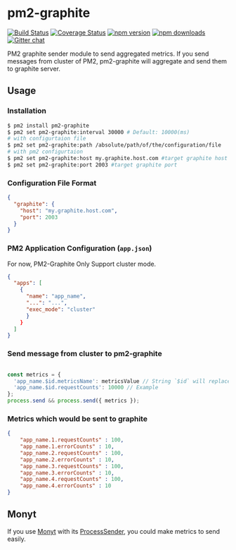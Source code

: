 # pm2-graphite

[![Build Status](https://travis-ci.org/Pitzcarraldo/pm2-graphite.svg)](https://travis-ci.org/Pitzcarraldo/pm2-graphite)
[![Coverage Status](https://coveralls.io/repos/github/Pitzcarraldo/pm2-graphite/badge.svg?branch=master)](https://coveralls.io/github/Pitzcarraldo/pm2-graphite?branch=master)
[![npm version](https://img.shields.io/npm/v/pm2-graphite.svg?style=flat-square)](https://www.npmjs.com/package/pm2-graphite)
[![npm downloads](https://img.shields.io/npm/dm/pm2-graphite.svg?style=flat-square)](https://www.npmjs.com/package/pm2-graphite)
[![Gitter chat](https://badges.gitter.im/gitterHQ/gitter.png)](https://gitter.im/Pitzcarraldo/pm2-graphite)

PM2 graphite sender module to send aggregated metrics.
If you send messages from cluster of PM2, pm2-graphite will aggregate and send them to graphite server.

## Usage

### Installation

```bash
$ pm2 install pm2-graphite
$ pm2 set pm2-graphite:interval 30000 # Default: 10000(ms)
# with configurtaion file
$ pm2 set pm2-graphite:path /absolute/path/of/the/configuration/file
# with pm2 configurtaion
$ pm2 set pm2-graphite:host my.graphite.host.com #target graphite host
$ pm2 set pm2-graphite:port 2003 #target graphite port
```

### Configuration File Format

```json
{
  "graphite": {
    "host": "my.graphite.host.com",
    "port": 2003
  }
}
```

### PM2 Application Configuration (`app.json`)

For now, PM2-Graphite Only Support cluster mode.

```json
{
  "apps": [
    {
      "name": "app_name",
      "...": "...",
      "exec_mode": "cluster"
      }
    }
  ]
}
```

### Send message from cluster to pm2-graphite

```js

const metrics = {
  'app_name.$id.metricsName': metricsValue // String `$id` will replaced to app id of PM2. (Only first appeared string)
  'app_name.$id.requestCounts': 10000 // Example
};
process.send && process.send({ metrics });

```

### Metrics which would be sent to graphite

```json
{
    "app_name.1.requestCounts" : 100,
    "app_name.1.errorCounts" : 10,
    "app_name.2.requestCounts" : 100,
    "app_name.2.errorCounts" : 10,
    "app_name.3.requestCounts" : 100,
    "app_name.3.errorCounts" : 10,
    "app_name.4.requestCounts" : 100,
    "app_name.4.errorCounts" : 10
}
```

## Monyt

If you use [Monyt](https://github.com/Pitzcarraldo/monyt) with its [ProcessSender](https://github.com/Pitzcarraldo/monyt/blob/master/src/sender/ProcessSender.js), you could make metrics to send easily.
